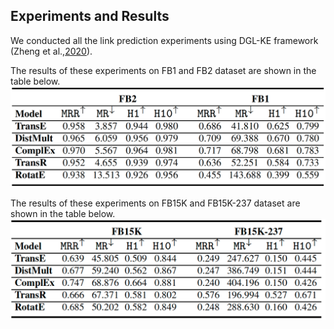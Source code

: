 ## Experiments and Results

We conducted all the link prediction experiments using DGL-KE framework (Zheng et al.,[2020](https://arxiv.org/pdf/2004.08532.pdf)). 

The results of these experiments on FB1 and FB2 dataset are shown in the table below. 
![This is an image](https://raw.githubusercontent.com/idirlab/freebases/main/Experiments/FB1vsFB2.png)

The results of these experiments on FB15K and FB15K-237 dataset are shown in the table below. 
![This is an image](https://github.com/idirlab/freebases/blob/main/Experiments/FB15KvsFB15K-237.png?raw=true)
